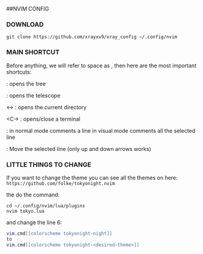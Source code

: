 ##NVIM CONFIG

### DOWNLOAD

```console
git clone https://github.com/xrayxv9/xray_config ~/.config/nvim

```

### MAIN SHORTCUT

Before anything, we will refer to space as <leader>, then
here are the most important shortcuts:

<leader e>  :   opens the tree

<leader ff> :   opens the telescope

<->         :   opens the current directory

<C-\>       :   opens/close a terminal

<C-/>       :   in normal mode comments a line
                in visual mode comments all the selected line

<Alt-arrows>:   Move the selected line (only up and down arrows works)

### LITTLE THINGS TO CHANGE

If you want to change the theme you can see all the themes on here:
```https://github.com/folke/tokyonight.nvim```

the do the command:
```console
cd ~/.config/nvim/lua/plugins
nvim tokyo.lua
```
and change the line 6:
```lua
vim.cmd[[colorscheme tokyonight-night]]
to 
vim.cmd[[colorscheme tokyonight-<desired-theme>]]
```
